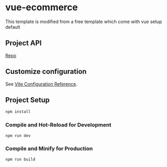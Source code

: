 # vue-ecommerce

This template is modified from a free template which come with vue setup default
## Project API
[Repo](https://github.com/LearnWithHasinHayder/ecom-backend)

## Customize configuration

See [Vite Configuration Reference](https://vitejs.dev/config/).

## Project Setup

```sh
npm install
```

### Compile and Hot-Reload for Development

```sh
npm run dev
```

### Compile and Minify for Production

```sh
npm run build
```

